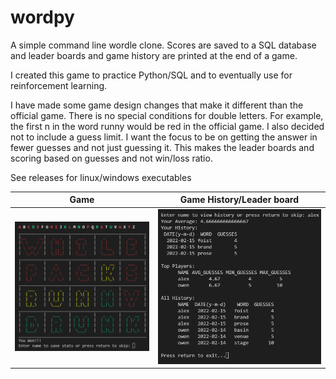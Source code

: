 # wordpy
A simple command line wordle clone. Scores are saved to a SQL database and leader boards and game history are printed at the end of a game.  

I created this game to practice Python/SQL and to eventually use for reinforcement learning.  

I have made some game design changes that make it different than the official game. There is no special conditions for double letters. For example, the first n in the word runny would be red in the official game. I also decided not to include a guess limit. I want the focus to be on getting the answer in fewer guesses and not just guessing it. This makes the leader boards and scoring based on guesses and not win/loss ratio.

See releases for linux/windows executables

| Game      | Game History/Leader board |
| ----------- | ----------- |
| ![game](https://github.com/cluffa/cluffa.github.io/blob/master/images/gameplay.png?raw=true)  | ![stats](https://github.com/cluffa/cluffa.github.io/blob/master/images/stats.png?raw=true)       |

